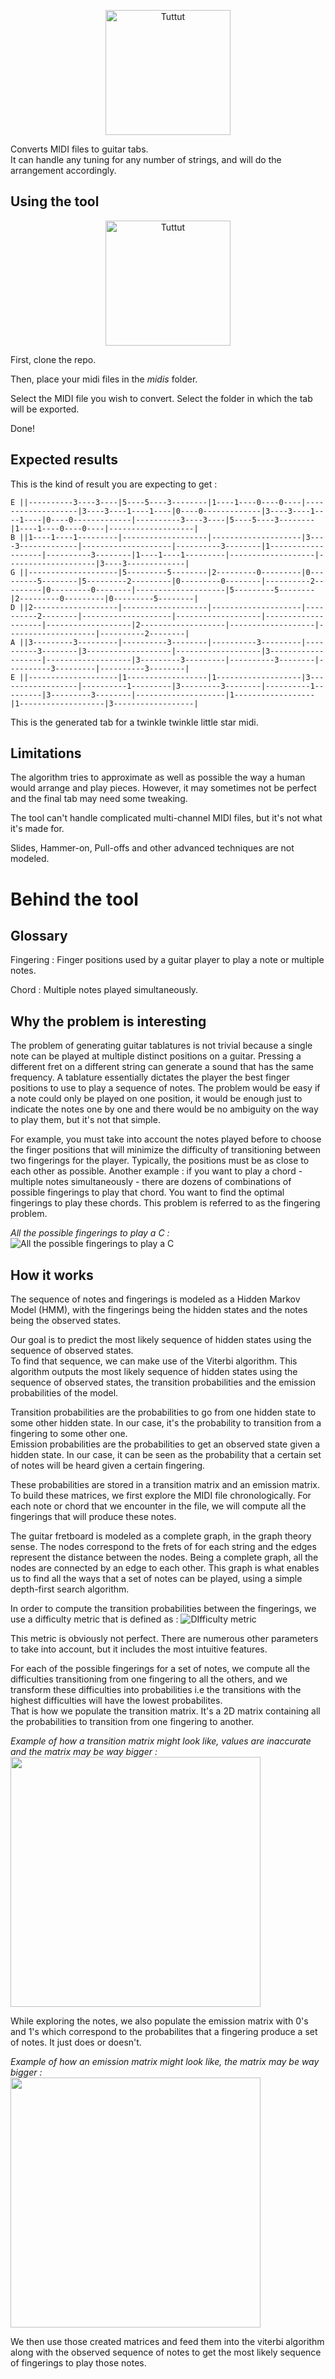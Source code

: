 <p align="center">
	<img src="https://i.ibb.co/FYPcVrK/tuttut.png" alt="Tuttut" height="200" border="0"/>
</p>
Converts MIDI files to guitar tabs.<br />
It can handle any tuning for any number of strings, and will do the arrangement accordingly.

## Using the tool

<p align="center">
	<img src="https://i.ibb.co/L8JKc35/Screenshot-from-2024-01-22-16-09-27.png" alt="Tuttut" height="200" border="0"/>
</p>

First, clone the repo.

Then, place your midi files in the *midis* folder.

Select the MIDI file you wish to convert.
Select the folder in which the tab will be exported.

Done!

## Expected results

This is the kind of result you are expecting to get :

```text
E ||----------3----3----|5----5----3--------|1----1----0----0----|-------------------|3----3----1----1----|0----0-------------|3----3----1----1----|0----0-------------|----------3----3----|5----5----3--------|1----1----0----0----|-------------------|
B ||1----1----1---------|-------------------|--------------------|3----3-------------|--------------------|----------3--------|1-------------------|----------3--------|1----1----1---------|-------------------|--------------------|3----3-------------|
G ||--------------------|5---------5--------|2---------0---------|0---------5--------|5---------2---------|0---------0--------|----------2---------|0---------0--------|--------------------|5---------5--------|2---------0---------|0---------5--------|
D ||2-------------------|-------------------|--------------------|----------2--------|--------------------|-------------------|--------------------|-------------------|2-------------------|-------------------|--------------------|----------2--------|
A ||3---------3---------|----------3--------|----------3---------|----------3--------|3-------------------|-------------------|3-------------------|-------------------|3---------3---------|----------3--------|----------3---------|----------3--------|
E ||--------------------|1------------------|1-------------------|3------------------|----------1---------|3---------3--------|----------1---------|3---------3--------|--------------------|1------------------|1-------------------|3------------------|

```
 This is the generated tab for a twinkle twinkle little star midi.
 
## Limitations
The algorithm tries to approximate as well as possible the way a human would arrange and play pieces. However, it may sometimes not be perfect and the final tab may need some tweaking.

The tool can't handle complicated multi-channel MIDI files, but it's not what it's made for.

Slides, Hammer-on, Pull-offs and other advanced techniques are not modeled.

# Behind the tool

## Glossary

Fingering : Finger positions used by a guitar player to play a note or multiple notes.

Chord : Multiple notes played simultaneously.

## Why the problem is interesting 

The problem of generating guitar tablatures is not trivial because a single note can be played at multiple distinct positions on a guitar. Pressing a different fret on a different string can generate a sound that has the same frequency. A tablature essentially dictates the player the best finger positions to use to play a sequence of notes.
The problem would be easy if a note could only be played on one position, it would be enough just to indicate the notes one by one and there would be no ambiguity on the way to play them, but it's not that simple.

For example, you must take into account the notes played before to choose the finger positions that will minimize the difficulty of transitioning between two fingerings for the player. Typically, the positions must be as close to each other as possible.
Another example : if you want to play a chord - multiple notes simultaneously - there are dozens of combinations of possible fingerings to play that chord. You want to find the optimal fingerings to play these chords.
This problem is referred to as the fingering problem.

*All the possible fingerings to play a C :*
![All the possible fingerings to play a C](https://i.imgur.com/6WWheRR.png)

## How it works

The sequence of notes and fingerings is modeled as a Hidden Markov Model (HMM), with the fingerings being the hidden states and the notes being the observed states.

Our goal is to predict the most likely sequence of hidden states using the sequence of observed states.\
To find that sequence, we can make use of the Viterbi algorithm. This algorithm outputs the most likely sequence of hidden states using the sequence of observed states, the transition probabilities and the emission probabilities of the model.

Transition probabilities are the probabilities to go from one hidden state to some other hidden state. In our case, it's the probability to transition from a fingering to some other one.\
Emission probabilities are the probabilities to get an observed state given a hidden state. In our case, it can be seen as the probability that a certain set of notes will be heard given a certain fingering. 

These probabilities are stored in a transition matrix and an emission matrix.
To build these matrices, we first explore the MIDI file chronologically. For each note or chord that we encounter in the file, we will compute all the fingerings that will produce these notes.

The guitar fretboard is modeled as a complete graph, in the graph theory sense. The nodes correspond to the frets of for each string and the edges represent the distance between the nodes. Being a complete graph, all the nodes are connected by an edge to each other.
This graph is what enables us to find all the ways that a set of notes can be played, using a simple depth-first search algorithm.

In order to compute the transition probabilities between the fingerings, we use a difficulty metric that is defined as :
![DIfficulty metric](https://i.imgur.com/dpe6lDJ.png)

This metric is obviously not perfect. There are numerous other parameters to take into account, but it includes the most intuitive features.

For each of the possible fingerings for a set of notes, we compute all the difficulties transitioning from one fingering to all the others, and we transform these difficulties into probabilities i.e the transitions with the highest difficulties will have the lowest probabilites.\
That is how we populate the transition matrix. It's a 2D matrix containing all the probabilities to transition from one fingering to another.

*Example of how a transition matrix might look like, values are inaccurate and the matrix may be way bigger :*
<img src="https://i.imgur.com/0slagAT.png" height="400" />

While exploring the notes, we also populate the emission matrix with 0's and 1's which correspond to the probabilites that a fingering produce a set of notes. It just does or doesn't.

*Example of how an emission matrix might look like, the matrix may be way bigger :*\
<img src="https://i.imgur.com/Iq84EGD.png" height="400" />

We then use those created matrices and feed them into the viterbi algorithm along with the observed sequence of notes to get the most likely sequence of fingerings to play those notes.
